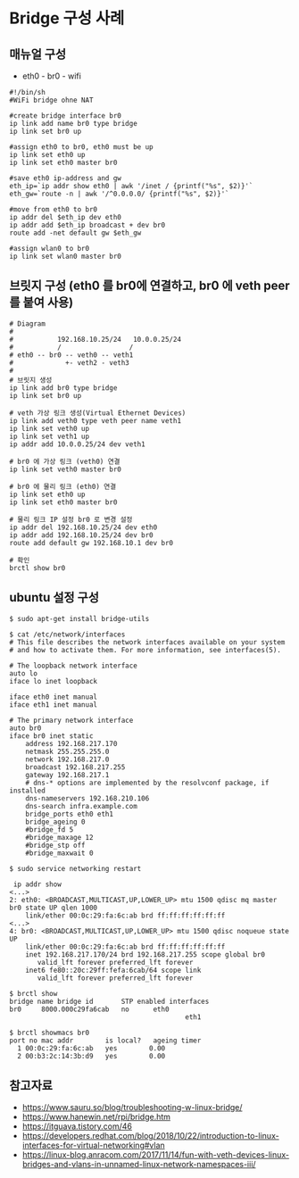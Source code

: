 # Bridge 구성 사례


## 매뉴얼 구성
- eth0 - br0 - wifi 
```
#!/bin/sh
#WiFi bridge ohne NAT

#create bridge interface br0
ip link add name br0 type bridge
ip link set br0 up

#assign eth0 to br0, eth0 must be up
ip link set eth0 up
ip link set eth0 master br0

#save eth0 ip-address and gw
eth_ip=`ip addr show eth0 | awk '/inet / {printf("%s", $2)}'`
eth_gw=`route -n | awk '/^0.0.0.0/ {printf("%s", $2)}'`

#move from eth0 to br0
ip addr del $eth_ip dev eth0
ip addr add $eth_ip broadcast + dev br0
route add -net default gw $eth_gw

#assign wlan0 to br0
ip link set wlan0 master br0
```
## 브릿지 구성 (eth0 를 br0에 연결하고, br0 에 veth peer 를 붙여 사용)
```
# Diagram
#
#           192.168.10.25/24   10.0.0.25/24
#           /                 /  
# eth0 -- br0 -- veth0 -- veth1
#             +- veth2 - veth3
#
# 브릿지 생성
ip link add br0 type bridge
ip link set br0 up

# veth 가상 링크 생성(Virtual Ethernet Devices) 
ip link add veth0 type veth peer name veth1
ip link set veth0 up
ip link set veth1 up
ip addr add 10.0.0.25/24 dev veth1

# br0 에 가상 링크 (veth0) 연결
ip link set veth0 master br0

# br0 에 물리 링크 (eth0) 연결
ip link set eth0 up
ip link set eth0 master br0

# 물리 링크 IP 설정 br0 로 변경 설정
ip addr del 192.168.10.25/24 dev eth0
ip addr add 192.168.10.25/24 dev br0
route add default gw 192.168.10.1 dev br0

# 확인
brctl show br0
```
## ubuntu 설정 구성
```
$ sudo apt-get install bridge-utils

$ cat /etc/network/interfaces
# This file describes the network interfaces available on your system
# and how to activate them. For more information, see interfaces(5).

# The loopback network interface
auto lo
iface lo inet loopback

iface eth0 inet manual
iface eth1 inet manual

# The primary network interface
auto br0
iface br0 inet static
	address 192.168.217.170
	netmask 255.255.255.0
	network 192.168.217.0
	broadcast 192.168.217.255
	gateway 192.168.217.1
	# dns-* options are implemented by the resolvconf package, if installed
	dns-nameservers 192.168.210.106
	dns-search infra.example.com
	bridge_ports eth0 eth1
	bridge_ageing 0
	#bridge_fd 5
	#bridge_maxage 12
	#bridge_stp off
	#bridge_maxwait 0

$ sudo service networking restart

 ip addr show
<...>
2: eth0: <BROADCAST,MULTICAST,UP,LOWER_UP> mtu 1500 qdisc mq master br0 state UP qlen 1000
    link/ether 00:0c:29:fa:6c:ab brd ff:ff:ff:ff:ff:ff
<...>
4: br0: <BROADCAST,MULTICAST,UP,LOWER_UP> mtu 1500 qdisc noqueue state UP 
    link/ether 00:0c:29:fa:6c:ab brd ff:ff:ff:ff:ff:ff
    inet 192.168.217.170/24 brd 192.168.217.255 scope global br0
       valid_lft forever preferred_lft forever
    inet6 fe80::20c:29ff:fefa:6cab/64 scope link 
       valid_lft forever preferred_lft forever
       
$ brctl show
bridge name	bridge id		STP enabled	interfaces
br0		8000.000c29fa6cab	no		eth0
							                eth1
                              
$ brctl showmacs br0
port no	mac addr		is local?	ageing timer
  1	00:0c:29:fa:6c:ab	yes		   0.00
  2	00:b3:2c:14:3b:d9	yes		   0.00              
```

## 참고자료
- https://www.sauru.so/blog/troubleshooting-w-linux-bridge/
- https://www.hanewin.net/rpi/bridge.htm
- https://itguava.tistory.com/46
- https://developers.redhat.com/blog/2018/10/22/introduction-to-linux-interfaces-for-virtual-networking#vlan
- https://linux-blog.anracom.com/2017/11/14/fun-with-veth-devices-linux-bridges-and-vlans-in-unnamed-linux-network-namespaces-iii/

